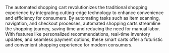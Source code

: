 The automated shopping cart revolutionizes the traditional shopping experience by integrating cutting-edge technology to enhance convenience and efficiency for consumers. By automating tasks such as item scanning, navigation, and checkout processes, automated shopping carts streamline the shopping journey, saving time and reducing the need for manual labor. With features like personalized recommendations, real-time inventory updates, and seamless payment options, these smart carts offer a futuristic and convenient shopping experience for modern consumers.
